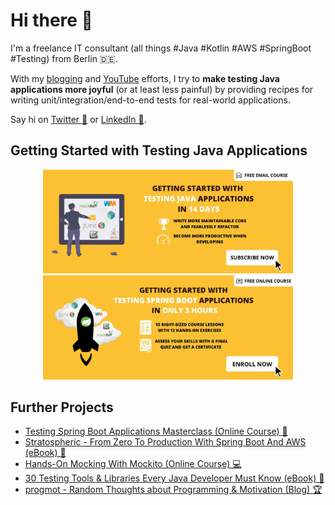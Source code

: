 # Hi there 👋

I'm a freelance IT consultant (all things #Java #Kotlin #AWS #SpringBoot #Testing) from Berlin 🇩🇪. 

With my [blogging](https://rieckpil.de) and [YouTube](https://www.youtube.com/c/rieckpil) efforts, I try to **make testing Java applications more joyful** (or at least less painful) by providing recipes for writing unit/integration/end-to-end tests for real-world applications.

Say hi on [Twitter 🐥](https://twitter.com/rieckpil) or [LinkedIn 👔](https://www.linkedin.com/in/rieckpil/).

## Getting Started with Testing Java Applications

<p align="center">
  <a href="https://rieckpil.de/getting-started-with-testing-java-applications-email-course/?utm_source=github&utm_medium=banner&utm_campaign=rieckpil-github-profile">
    <img src="/resources/testing-email-course-wide-banner.webp" width="400" alt="Java Testing Email"/>
  </a>
  <a href="https://rieckpil.de/testing-spring-boot-applications-primer?utm_source=github&utm_medium=banner&utm_campaign=rieckpil-github-profile">
    <img src="/resources/tsbap-wide-banner.webp" width="400" alt="Testing Spring Boot Applications Primer Online Course"/>
  </a>
</p>

## Further Projects

- [Testing Spring Boot Applications Masterclass (Online Course) 🍃](https://rieckpil.de/testing-spring-boot-applications-masterclass/?utm_source=github&utm_medium=banner&utm_campaign=rieckpil-github-profile)
- [Stratospheric - From Zero To Production With Spring Boot And AWS (eBook) 🚀](https://stratospheric.dev?utm_source=github&utm_medium=banner&utm_campaign=rieckpil-github-profile)
- [Hands-On Mocking With Mockito (Online Course) 💻](https://rieckpil.de/hands-on-mocking-with-mockito-online-course/?utm_source=github&utm_medium=banner&utm_campaign=rieckpil-github-profile)
- [30 Testing Tools & Libraries Every Java Developer Must Know (eBook) 📖](https://rieckpil.de/testing-tools-and-libraries-every-java-developer-must-know/?utm_source=github&utm_medium=banner&utm_campaign=rieckpil-github-profile)
- [progmot - Random Thoughts about Programming & Motivation (Blog) 🏆](https://progmot.com?utm_source=github&utm_medium=banner&utm_campaign=rieckpil-github-profile)